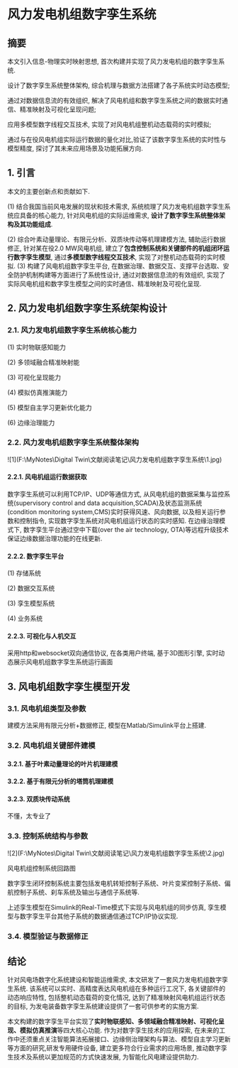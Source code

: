 # 风力发电机组数字孪生系统

## 摘要

本文引入信息-物理实时映射思想, 首次构建并实现了风力发电机组的数字孪生系统. 

设计了数字孪生系统整体架构, 综合机理与数据方法搭建了各子系统实时动态模型; 

通过对数据信息流的有效组织, 解决了风电机组和数字孪生系统之间的数据实时通信、精准映射及可视化呈现问题; 

应用多模型数字线程交互技术, 实现了对风电机组整机动态载荷的实时模拟; 

通过与在役风电机组实际运行数据的量化对比,验证了该数字孪生系统的实时性与模型精度, 探讨了其未来应用场景及功能拓展方向.

## 1. 引言

本文的主要创新点和贡献如下.

(1) 结合我国当前风电发展的现状和技术需求, 系统梳理了风力发电机组数字孪生系统应具备的核心能力, 针对风电机组的实际运维需求, **设计了数字孪生系统整体架构及其功能组成**.

(2) 综合叶素动量理论、有限元分析、双质块传动等机理建模方法, 辅助运行数据修正, 针对某在役2.0 MW风电机组, 建立了**包含控制系统和关键部件的机组闭环运行数字孪生模型**, 通过**多模型数字线程交互技术**, 实现了对整机动态载荷的实时模拟.
(3) 构建了风电机组数字孪生平台, 在数据治理、数据交互、支撑平台选取、安全防护机制构建等方面进行了系统性设计, 通过对数据信息流的有效组织, 实现了实际风电机组和数字孪生模型之间的实时通信、精准映射及可视化呈现.



## 2. 风力发电机组数字孪生系统架构设计

### 2.1. 风力发电机组数字孪生系统核心能力

(1) 实时物联感知能力

(2) 多领域融合精准映射能

(3) 可视化呈现能力

(4) 模拟仿真推演能力

(5) 模型自主学习更新优化能力

(6) 边缘治理能力

### 2.2. 风力发电机组数字孪生系统整体架构

![1](F:\MyNotes\Digital Twin\文献阅读笔记\风力发电机组数字孪生系统\1.jpg)

#### 2.2.1. 风电机组运行数据获取

数字孪生系统可以利用TCP/IP、UDP等通信方式, 从风电机组的数据采集与监控系统(supervisory control and data acquisition,SCADA)及状态监测系统(condition monitoring system,CMS)实时获得风速、风向数据, 以及相关运行参数和控制指令, 实现数字孪生系统对风电机组运行状态的实时感知. 在边缘治理模式下, 数字孪生平台通过空中下载(over the air technology, OTA)等远程升级技术保证边缘数据治理功能的在线更新.

#### 2.2.2. 数字孪生平台

(1) 存储系统

(2) 数据交互系统

(3) 孪生模型系统

(4) 业务系统

#### 2.2.3. 可视化与人机交互

采用http和websocket双向通信协议, 在各类用户终端, 基于3D图形引擎, 实时动态展示风电机组数字孪生系统运行画面



## 3. 风电机组数字孪生模型开发

### 3.1. 风电机组类型及参数

建模方法采用有限元分析+数据修正, 模型在Matlab/Simulink平台上搭建.

### 3.2. 风电机组关键部件建模

#### 3.2.1. 基于叶素动量理论的叶片机理建模

#### 3.2.2. 基于有限元分析的塔筒机理建模

#### 3.2.3. 双质块传动系统

不懂，太专业了

### 3.3. 控制系统结构与参数

![2](F:\MyNotes\Digital Twin\文献阅读笔记\风力发电机组数字孪生系统\2.jpg)

风电机组控制系统回路图

数字孪生闭环控制系统主要包括发电机转矩控制子系统、叶片变桨控制子系统、偏航控制子系统、刹车系统及输出与通信子系统等.

上述孪生模型在Simulink的Real-Time模式下实现与风电机组的同步仿真, 孪生模型与数字孪生平台其他子系统的数据通信通过TCP/IP协议实现.

### 3.4. 模型验证与数据修正





## 结论

针对风电场数字化系统建设和智能运维需求, 本文研发了一套风力发电机组数字孪生系统. 该系统可以实时、高精度表达风电机组在多种运行工况下, 各关键部件的动态响应特性, 包括整机动态载荷的变化情况, 达到了精准映射风电机组运行状态的目标, 为发电装备数字孪生系统建设提供了一套可供参考的实施方案.

本文构建的数字孪生平台实现了**实时物联感知、多领域融合精准映射、可视化呈现、模拟仿真推演**等四大核心功能. 作为对数字孪生技术的应用探索, 在未来的工作中还须重点关注智能算法拓展接口、边缘侧治理架构与算法、模型自主学习更新等方面的研究,研发专用硬件设备, 建立更多符合行业需求的应用场景, 推动数字孪生技术及系统以更加规范的方式快速发展, 为智能化风电建设提供助力.